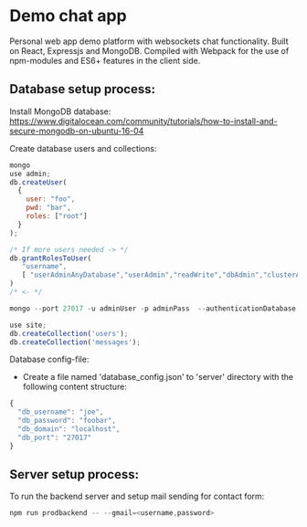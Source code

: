 # Demo chat app

Personal web app demo platform with websockets chat functionality. Built on React, Expressjs and MongoDB. Compiled with Webpack for the use of npm-modules and ES6+ features in the client side.

## Database setup process:

Install  MongoDB database:
https://www.digitalocean.com/community/tutorials/how-to-install-and-secure-mongodb-on-ubuntu-16-04

Create database users and collections:
``` js
mongo
use admin;
db.createUser(
  {
    user: "foo",
    pwd: "bar",
    roles: ["root"]
  }
);

/* If more users needed -> */
db.grantRolesToUser(
   "username",
   [ "userAdminAnyDatabase","userAdmin","readWrite","dbAdmin","clusterAdmin","readWriteAnyDatabase","dbAdminAnyDatabase" ]
)
/* <- */

mongo --port 27017 -u adminUser -p adminPass  --authenticationDatabase admin

use site;
db.createCollection('users');
db.createCollection('messages');

```


Database config-file:
- Create a file named 'database_config.json' to 'server' directory with the following content structure:

``` js
{
  "db_username": "joe",
  "db_password": "foobar",
  "db_domain": "localhost",
  "db_port": "27017"
}
```


## Server setup process:

To run the backend server and setup mail sending for contact form:

``` js
npm run prodbackend -- --gmail=<username,password>
```
